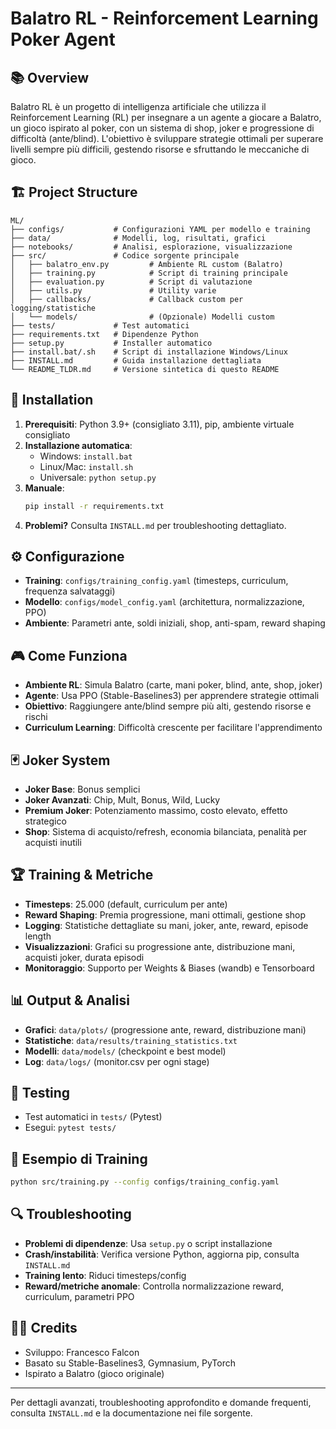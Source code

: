 # Balatro RL - Reinforcement Learning Poker Agent

## 📚 Overview
Balatro RL è un progetto di intelligenza artificiale che utilizza il Reinforcement Learning (RL) per insegnare a un agente a giocare a Balatro, un gioco ispirato al poker, con un sistema di shop, joker e progressione di difficoltà (ante/blind). L'obiettivo è sviluppare strategie ottimali per superare livelli sempre più difficili, gestendo risorse e sfruttando le meccaniche di gioco.

## 🏗️ Project Structure
```
ML/
├── configs/           # Configurazioni YAML per modello e training
├── data/              # Modelli, log, risultati, grafici
├── notebooks/         # Analisi, esplorazione, visualizzazione
├── src/               # Codice sorgente principale
│   ├── balatro_env.py         # Ambiente RL custom (Balatro)
│   ├── training.py            # Script di training principale
│   ├── evaluation.py          # Script di valutazione
│   ├── utils.py               # Utility varie
│   ├── callbacks/             # Callback custom per logging/statistiche
│   └── models/                # (Opzionale) Modelli custom
├── tests/             # Test automatici
├── requirements.txt   # Dipendenze Python
├── setup.py           # Installer automatico
├── install.bat/.sh    # Script di installazione Windows/Linux
├── INSTALL.md         # Guida installazione dettagliata
└── README_TLDR.md     # Versione sintetica di questo README
```

## 🚀 Installation
1. **Prerequisiti**: Python 3.9+ (consigliato 3.11), pip, ambiente virtuale consigliato
2. **Installazione automatica**:
   - Windows: `install.bat`
   - Linux/Mac: `install.sh`
   - Universale: `python setup.py`
3. **Manuale**:
   ```bash
   pip install -r requirements.txt
   ```
4. **Problemi?** Consulta `INSTALL.md` per troubleshooting dettagliato.

## ⚙️ Configurazione
- **Training**: `configs/training_config.yaml` (timesteps, curriculum, frequenza salvataggi)
- **Modello**: `configs/model_config.yaml` (architettura, normalizzazione, PPO)
- **Ambiente**: Parametri ante, soldi iniziali, shop, anti-spam, reward shaping

## 🎮 Come Funziona
- **Ambiente RL**: Simula Balatro (carte, mani poker, blind, ante, shop, joker)
- **Agente**: Usa PPO (Stable-Baselines3) per apprendere strategie ottimali
- **Obiettivo**: Raggiungere ante/blind sempre più alti, gestendo risorse e rischi
- **Curriculum Learning**: Difficoltà crescente per facilitare l'apprendimento

## 🃏 Joker System
- **Joker Base**: Bonus semplici
- **Joker Avanzati**: Chip, Mult, Bonus, Wild, Lucky
- **Premium Joker**: Potenziamento massimo, costo elevato, effetto strategico
- **Shop**: Sistema di acquisto/refresh, economia bilanciata, penalità per acquisti inutili

## 🏆 Training & Metriche
- **Timesteps**: 25.000 (default, curriculum per ante)
- **Reward Shaping**: Premia progressione, mani ottimali, gestione shop
- **Logging**: Statistiche dettagliate su mani, joker, ante, reward, episode length
- **Visualizzazioni**: Grafici su progressione ante, distribuzione mani, acquisti joker, durata episodi
- **Monitoraggio**: Supporto per Weights & Biases (wandb) e Tensorboard

## 📊 Output & Analisi
- **Grafici**: `data/plots/` (progressione ante, reward, distribuzione mani)
- **Statistiche**: `data/results/training_statistics.txt`
- **Modelli**: `data/models/` (checkpoint e best model)
- **Log**: `data/logs/` (monitor.csv per ogni stage)

## 🧪 Testing
- Test automatici in `tests/` (Pytest)
- Esegui: `pytest tests/`

## 📝 Esempio di Training
```bash
python src/training.py --config configs/training_config.yaml
```

## 🔍 Troubleshooting
- **Problemi di dipendenze**: Usa `setup.py` o script installazione
- **Crash/instabilità**: Verifica versione Python, aggiorna pip, consulta `INSTALL.md`
- **Training lento**: Riduci timesteps/config
- **Reward/metriche anomale**: Controlla normalizzazione reward, curriculum, parametri PPO


## 👨‍💻 Credits
- Sviluppo: Francesco Falcon
- Basato su Stable-Baselines3, Gymnasium, PyTorch
- Ispirato a Balatro (gioco originale)

---
Per dettagli avanzati, troubleshooting approfondito e domande frequenti, consulta `INSTALL.md` e la documentazione nei file sorgente.
